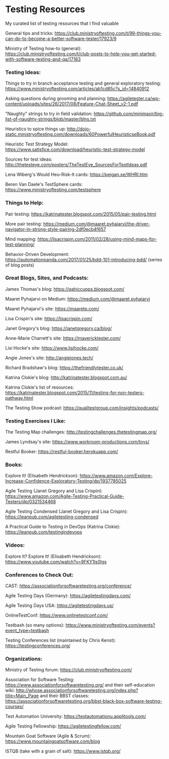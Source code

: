 # Testing Resources

My curated list of testing resources that I find valuable

General tips and tricks: https://club.ministryoftesting.com/t/99-things-you-can-do-to-become-a-better-software-tester/17923/9

Ministry of Testing how-to (general): https://club.ministryoftesting.com/t/club-posts-to-help-you-get-started-with-software-testing-and-qa/17183

### Testing Ideas:

Things to try in branch acceptance testing and general exploratory testing: https://www.ministryoftesting.com/articles/ab1cd85c?s_id=14840912

Asking questions during grooming and planning: https://agiletester.ca/wp-content/uploads/sites/26/2017/08/Feature-Chat-Sheet_v2-1.pdf

"Naughty" strings to try in field validation: https://github.com/minimaxir/big-list-of-naughty-strings/blob/master/blns.txt

Heuristics to spice things up: http://dojo-static.ministryoftesting.com/downloads/60PowerfulHeuristicseBook.pdf

Heuristic Test Strategy Model: https://www.satisfice.com/download/heuristic-test-strategy-model

Sources for test ideas: http://thetesteye.com/posters/TheTestEye_SourcesForTestIdeas.pdf

Lena Wiberg's Would Heu-Risk-It cards: https://pejgan.se/WHRI.htm

Beren Van Daele's TestSphere cards: https://www.ministryoftesting.com/testsphere

### Things to Help:

Pair testing: https://katrinatester.blogspot.com/2015/05/pair-testing.html

More pair testing: https://medium.com/@maaret.pyhajarvi/the-driver-navigator-in-strong-style-pairing-2df0ecb4f657

Mind mapping: https://lisacrispin.com/2011/02/28/using-mind-maps-for-test-planning/

Behavior-Driven Development: https://automationpanda.com/2017/01/25/bdd-101-introducing-bdd/ (series of blog posts)

### Great Blogs, Sites, and Podcasts:

James Thomas's blog: https://qahiccupps.blogspot.com/

Maaret Pyhajarvi on Medium: https://medium.com/@maaret.pyhajarvi

Maaret Pyhajarvi's site: https://maaretp.com/

Lisa Crispin's site: https://lisacrispin.com/

Janet Gregory's blog: https://janetgregory.ca/blog/

Anne-Marie Charrett's site: https://mavericktester.com/

Lisi Hocke's site: https://www.lisihocke.com/

Angie Jones's site: http://angiejones.tech/

Richard Bradshaw's blog: https://thefriendlytester.co.uk/

Katrina Clokie's blog: http://katrinatester.blogspot.com.au/

Katrina Clokie's list of resources: https://katrinatester.blogspot.com/2015/11/testing-for-non-testers-pathway.html

The Testing Show podcast: https://qualitestgroup.com/insights/podcasts/

### Testing Exercises I Like:

The Testing Map challenges: http://testingchallenges.thetestingmap.org/

James Lyndsay's site: https://www.workroom-productions.com/toys/

Restful Booker: https://restful-booker.herokuapp.com/

### Books:

Explore It! (Elisabeth Hendrickson): https://www.amazon.com/Explore-Increase-Confidence-Exploratory-Testing/dp/1937785025

Agile Testing (Janet Gregory and Lisa Crispin): https://www.amazon.com/Agile-Testing-Practical-Guide-Testers/dp/0321534468

Agile Testing Condensed (Janet Gregory and Lisa Crispin): https://leanpub.com/agiletesting-condensed

A Practical Guide to Testing in DevOps (Katrina Clokie): https://leanpub.com/testingindevops

### Videos:

Explore It? Explore It! (Elisabeth Hendrickson): https://www.youtube.com/watch?v=9FKY1Is0lgs

### Conferences to Check Out:

CAST: https://associationforsoftwaretesting.org/conference/

Agile Testing Days (Germany): https://agiletestingdays.com/

Agile Testing Days USA: https://agiletestingdays.us/

OnlineTestConf: https://www.onlinetestconf.com/

Testbash (so many options): https://www.ministryoftesting.com/events?event_type=testbash

Testing Conferences list (maintained by Chris Kenst): https://testingconferences.org/

### Organizations:

Ministry of Testing forum: https://club.ministryoftesting.com/

Association for Software Testing: https://www.associationforsoftwaretesting.org/ and their self-education wiki: http://whose.associationforsoftwaretesting.org/index.php?title=Main_Page and their BBST classes: https://associationforsoftwaretesting.org/bbst-black-box-software-testing-courses/

Test Automation University: https://testautomationu.applitools.com/

Agile Testing Fellowship: https://agiletestingfellow.com/

Mountain Goat Software (Agile & Scrum): https://www.mountaingoatsoftware.com/blog

ISTQB (take with a grain of salt): https://www.istqb.org/
